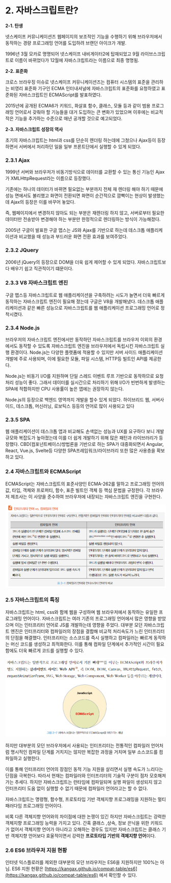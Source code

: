 # 2. 자바스크립트란?

**2-1. 탄생**

넷스케이프 커뮤니케이션즈 웹페이지의 보조적인 기능을 수행하기 위해 브라우저에서 동작하는 경량 프로그래밍 언어를 도입하려 브랜던 아이크가 개발.

1996년 3월 모카로 명명되어 넷스케이프 내비게이터2에 탑재되었고 9월 라이브스크립트로 이름이 바뀌었다가 12월에 자바스크립트라는 이름으로 최종 명명됨.

**2-2. 표준화**

크로스 브라우징 이슈로 넷스케이프 커뮤니케이션즈는 컴퓨터 시스템의 표준을 관리하는 비영리 표준화 기구인 ECMA 인터내셔널에 자바스크립트의 표준화를 요청하였고 표준화된 자바스크립트인  ECMAScript를 발표하였다.

2015년에 공개된 ECMA6가 키워드, 화살표 함수, 클래스, 모듈 등과 같이 범용 프로그래밍 언어로서 갖춰야 할 기능들을 대거 도입하는 큰 변화가 있었으며 이후에는 비교적 작은 기능을 추가하는 수준으로 매년 공개할 것으로 예고되었다.

**2-3. 자바스크립트 성장의 역사**

초기의 자바스크립트는 html과 css를 단순히 렌더링 하는데에 그쳤으나 Ajax등이 등장하면서 서버에서 처리하던 일을 일부 프론트단에서 실행할 수 있게 되었다.

### 2.3.1 Ajax

1999년 서버와 브라우저가 비동기방식으로 데이터를 교환할 수 있는 통신 기능인 Ajax가 XMLHttpRequest라는 이름으로 등장했다.

기존에는 하나의 데이터가 바뀌면 필요없는 부분까지 전체 재 렌더링 해야 하기 때문에 성능 면에서도 불리했고 화면이 전환되면 화면이 순간적으로 깜빡이는 현상이 발생했는데 Ajax의 등장은 이를 바꾸어 놓았다.

즉, 웹페이지에서 변경하지 않아도 되는 부분은 재렌더링 하지 않고, 서버로부터 필요한 데이터만 전송받아 변경해야 하는 부분만 한정적으로 렌더링하는 방식이 가능해졌다.

2005년 구글이 발표한 구글 맵스는 JS와 Ajax를 기반으로 하는데 데스크톱 애플리케이션과 비교했을 때 성능과 부드러운 화면 전환 효과를 보여주었다.

### 2.3.2 JQuery

2006년 jQuery의 등장으로 DOM을 더욱 쉽게 제어할 수 있게 되었다. 자바스크립트보다 배우기 쉽고 직관적이기 떄문이다.

### 2.3.3 V8 자바스크립트 엔진

구글 맵스등 자바스크립트로 웹 애플리케이션을 구축하려는 시도가 늘면서 더욱 빠르게 동작하는 자바스크립트 엔진이 필요해 졌는데 구글은 V8을 개발해냈다. 데스크톱 애플리케이션과 같은 빠른 성능으로 자바스크립트를 웹 애플리케이션 프로그래밍 언어로 정착시켰다.

### 2.3.4 Node.js

브라우저의 자바스크립트 엔진에서만 동작하던 자바스크립트를 브라우저 이외의 환경에서도 동작할 수 있도록 자바스크립트 엔진을 브라우저에서 독립시킨 자바스크립트 실행 환경이다. Node.js는 다양한 플랫폼에 적용할 수 있지만 서버 사이드 애플리케이션 개발에 주로 사용되며, 이에 필요한 모듈, 파일 시스템, HTTP등 빌트인 API를 제공한다.

Node.js는 비동기 I/O를 지원하며 단일 스레드 이벤트 루프 기반으로 동작하므로 요청 처리 성능이 좋다. 그래서 데이터를 실시간으로 처리하기 위해 I/O가 빈번하게 발생하는 SPA에 적합하지만 CPU 사용률이 높은 앱에는 권장하지 않는다.

Node.js의 등장으로 백엔드 영역까지 개발을 할수 있게 되었다. 하이브리드 웹, 서버사이드, 데스크톱, 머신러닝, 로보틱스 등등의 언어로 많이 사용되고 있다

### 2.3.5 SPA

웹 애플리케이션이 데스크톱 앱과 비교해도 손색없는 성능과 UX를 요구하다 보니 개발 규모와 복잡도가 높아졌는데 이를 더 쉽게 개발하기 위해 많은 패턴과 라이브러리가 등장했다. CBD(컴포넌트베이스)방법론을 기반으로 하는 SPA가 대중화되면서 Angular, React, Vue.js, Svelte등 다양한 SPA프레임워크/라이브러리 또한 많은 사용층을 확보하고 있다.

### 2.4 자바스크립트와 ECMAScript

ECMAScript는 자바스크립트의 표준사양인 ECMA-262를 말하고 프로그래밍 언어의 값, 타입, 객체와 프로퍼티, 함수, 표준 빌트인 객체 등 핵심 문법을 규정한다. 각 브라우저 제조사는 이 사양을 준수하여 브라우저에 내장되는 자바스크립트 엔진을 구현한다.  

![Untitled](assets/2-1.png)

### 2.5 자바스크립트의 특징

자바스크립트는 html, css와 함께 웹을 구성하며 웹 브라우저에서 동작하는 유일한 프로그래밍 언어이다. 자바스크립트는 여러 기존의 프로그래밍 언어에서 많은 영향을 받았으며 이는 인터프리터 언어로 JS를 개발하는데 영향을 주었다. 대부분 모던 자바스크립트 엔진은 인터프리터와 컴파일러의 장점을 결합해 비교적 처리속도가 느린 인터프리터의 단점을 해결했다. 인터프리터는 소스코드를 즉시 실행하고 컴파일러는 빠르게 동작하는 머신 코드를 생성하고 최적화한다. 이를 통해 컴파일 단계에서 추가적인 시간이 필요함에도 더욱 빠르게 코드를 실행할 수 있다.

![Untitled](assets/2-2.png)

하지만 대부분의 모던 브라우저에서 사용되는 인터프리터는 전통적인 컴파일러 언어처럼 명시적인 컴파일 단계를 거치지는 않지만 복잡한 과정을 거치며 일부 소스코드를 컴파일하고 실행한다.

이를 통해 인터프리터 언어의 장점인 동적 기능 지원을 살리면서 실행 속도가 느리다는 단점을 극복한다. 따라서 현재는 컴파일러와 인터프리터의 기술적 구분이 점차 모호해져 가는 추세다. 하지만 자바스크립트는 런타임에 컴파일되며 실행 파일이 생성되지 않고 인터프리터 도움 없이 실행할 수 없기 때문에 컴파일러 언어라고는 할 수 없다.

자바스크립트는 명령형, 함수형, 프로토타입 기반 객체지향 프로그래밍을 지원하는 멀티 패러다임 프로그래밍 언어이다.

비록 다른 객체지향 언어와의 차이점에 대한 논쟁이 있긴 하지만 자바스크립트는 강력한 객체지향 프로그래밍 능력을 가지고 있다. 간혹 클래스 ,상속, 정보 은닉을 위한 키워드가 없어서 객체지향 언어가 아니라고 오해하는 경우도 있지만 자바스크립트는 클래스 기반 객체지향 언어보다 효울적이면서 강력한 **프로토타입 기반의 객체지향 언어**이다.

### 2.6 ES6 브라우저 지원 현황

인터넷 익스플로러를 제외한 대부분의 모던 브라우저는 ES6을 지원하지만 100%는 아님. ES6 지원 현황은 [https://kangax.github.io/compat-table/es6](https://kangax.github.io/compat-table/es6) 에서 확인할 수 있다.